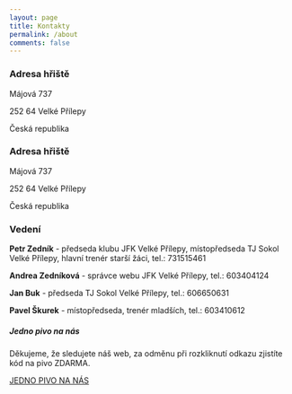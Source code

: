 ```yaml
---
layout: page
title: Kontakty
permalink: /about
comments: false
---
```


<div class="row justify-content-between">
<div class="col-md-8 pr-5">

<h3>Adresa hřiště</h3>
 <p>Májová 737</p>
 <p>252 64 Velké Přílepy</p>
 <p>Česká republika</p>
  
<h3>Adresa hřiště</h3>
 <p>Májová 737</p>
 <p>252 64 Velké Přílepy</p>
 <p>Česká republika</p>

<h3>Vedení</h3>
 <p><b>Petr Zedník</b> - předseda klubu JFK Velké Přílepy, místopředseda TJ Sokol Velké Přílepy, hlavní trenér starší žáci, tel.: 731515461</p>
 <p><b>Andrea Zedníková</b> - správce webu JFK Velké Přílepy, tel.: 603404124</p>
 <p><b>Jan Buk</b> - předseda TJ Sokol Velké Přílepy, tel.: 606650631</p>
 <p><b>Pavel Škurek</b> - místopředseda, trenér mladších, tel.: 603410612</p>
  
</div>

<div class="col-md-4">

<div class="sticky-top sticky-top-80">
<h5>Jedno pivo na nás</h5>

<p>Děkujeme, že sledujete náš web, za odměnu při rozkliknutí odkazu zjistíte kód na pivo ZDARMA.</p>
  

<a href="https://tynkagottwaldova.github.io/velke-prilepy/pivo" class="btn btn-danger">JEDNO PIVO NA NÁS</a>

</div>
